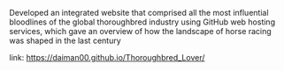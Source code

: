 Developed an integrated website that comprised all the most influential bloodlines of the global thoroughbred industry using GitHub web hosting services, which gave an overview of how the landscape of horse racing was shaped in the last century

link: https://daiman00.github.io/Thoroughbred_Lover/
